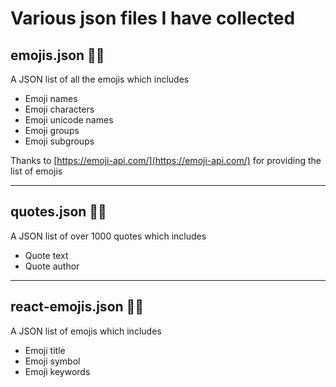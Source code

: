 # Various json files I have collected


## emojis.json 👨‍🎤

A JSON list of all the emojis which includes

- Emoji names
- Emoji characters
- Emoji unicode names
- Emoji groups
- Emoji subgroups

Thanks to [https://emoji-api.com/](https://emoji-api.com/) for providing the list of emojis

------

## quotes.json 👨‍🎤

A JSON list of over 1000 quotes which includes

- Quote text
- Quote author

---

## react-emojis.json 👨‍🎤

A JSON list of emojis which includes

- Emoji title
- Emoji symbol
- Emoji keywords

